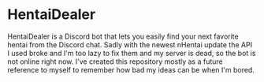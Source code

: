 # HentaiDealer

HentaiDealer is a Discord bot that lets you easily find your next favorite hentai from the Discord chat.
Sadly with the newest nHentai update the API I used broke and I'm too lazy to fix them and my server is dead, so the bot is not online right now. I've created this repository mostly as a future reference to myself to remember how bad my ideas can be when I'm bored.  
